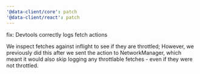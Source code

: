 ```yaml
---
'@data-client/core': patch
'@data-client/react': patch
---
```


fix: Devtools correctly logs fetch actions

We inspect fetches against inflight to see if they are throttled;
However, we previously did this after we sent the action to NetworkManager, which
meant it would also skip logging any throttlable fetches - even if they were not throttled.